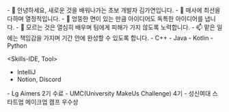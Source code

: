<Introduce>
  - 👋 안녕하세요, 새로운 것을 배워나가는 초보 개발자 김가연입니다.
  - 👀 매사에 최선을 다하며 열정적입니다.
  - 🌱 엉뚱한 면이 있는 만큼 아이디어도 독특한 아이디어를 냅니다.
  - 💞️ 모르는 것은 열심히 배우며 팀에게 피해가 가지 않도록 노력합니다.
  - 📫 맡은 일에는 책임감을 가지며 기간 안에 완성할 수 있도록 합니다.

<Skills-Language>
  - C++
  - Java
  - Kotlin
  - Python

<Skills-IDE, Tool>
  - IntelliJ
  - Notion, Discord

<Activities>
  - Lg Aimers 2기 수료
  - UMC(University MakeUs Challenge) 4기

<Awards>
  - 성신여대 스타트업 메이크업 캠프 우수상
<!---
alicia0928/alicia0928 is a ✨ special ✨ repository because its `README.md` (this file) appears on your GitHub profile.
You can click the Preview link to take a look at your changes.
--->
